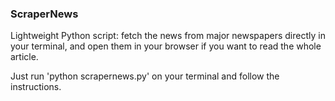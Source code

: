 ### ScraperNews

Lightweight Python script: fetch the news from major newspapers directly in your terminal, and open them in your browser if you want to read the whole article.

Just run 'python scrapernews.py' on your terminal and follow the instructions.



